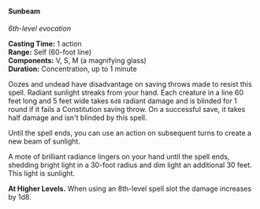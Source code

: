 #### Sunbeam
<!-- TODO Check and tag this spell-->
<!-- markdownlint-disable-next-line no-emphasis-as-heading -->
_6th-level evocation_

**Casting Time:** 1 action \
**Range:** Self (60-foot line) \
**Components:** V, S, M (a magnifying glass) \
**Duration:** Concentration, up to 1 minute

Oozes and undead have disadvantage on saving throws made to resist this spell.
Radiant sunlight streaks from your hand.
Each creature in a line 60 feet long and 5 feet wide takes `6d8` radiant damage and is blinded for 1 round if it fails a Constitution saving throw.
On a successful save, it takes half damage and isn't blinded by this spell.

Until the spell ends, you can use an action on subsequent turns to create a new beam of sunlight.

A mote of brilliant radiance lingers on your hand until the spell ends, shedding bright light in a 30-foot radius and dim light an additional 30 feet.
This light is sunlight.

**At Higher Levels.**
When using an 8th-level spell slot the damage increases by 1d8.
